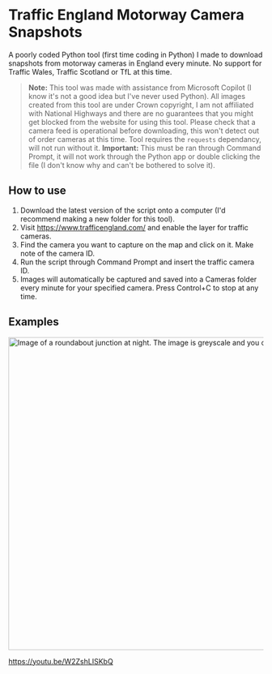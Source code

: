 # Traffic England Motorway Camera Snapshots

A poorly coded Python tool (first time coding in Python) I made to download snapshots from motorway cameras in England every minute. No support for Traffic Wales, Traffic Scotland or TfL at this time.

> **Note:** This tool was made with assistance from Microsoft Copilot (I know it's not a good idea but I've never used Python). All images created from this tool are under Crown copyright, I am not affiliated with National Highways and there are no guarantees that you might get blocked from the website for using this tool. Please check that a camera feed is operational before downloading, this won't detect out of order cameras at this time. Tool requires the `requests` dependancy, will not run without it.
> **Important:** This must be ran through Command Prompt, it will not work through the Python app or double clicking the file (I don't know why and can't be bothered to solve it).

## How to use

1. Download the latest version of the script onto a computer (I'd recommend making a new folder for this tool).
2. Visit https://www.trafficengland.com/ and enable the layer for traffic cameras.
3. Find the camera you want to capture on the map and click on it. Make note of the camera ID.
4. Run the script through Command Prompt and insert the traffic camera ID.
5. Images will automatically be captured and saved into a Cameras folder every minute for your specified camera. Press Control+C to stop at any time.

## Examples

<img width="1615" height="617" alt="Image of a roundabout junction at night. The image is greyscale and you can see a few cars at the roundabout." src="https://github.com/user-attachments/assets/14c4a16d-b81c-41da-98fc-cb004cb11677" />

https://youtu.be/W2ZshLISKbQ
